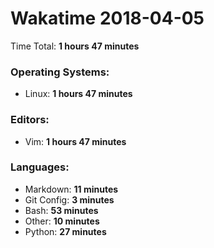 # Wakatime 2018-04-05

Time Total: **1 hours 47 minutes**

### Operating Systems:
- Linux: **1 hours 47 minutes** 

### Editors:
- Vim: **1 hours 47 minutes** 

### Languages:
- Markdown: **11 minutes** 
- Git Config: **3 minutes** 
- Bash: **53 minutes** 
- Other: **10 minutes** 
- Python: **27 minutes** 

